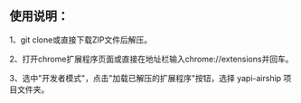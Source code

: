 使用说明：
------
1、git clone或直接下载ZIP文件后解压。

2、打开chrome扩展程序页面或直接在地址栏输入chrome://extensions并回车。

3、选中"开发者模式"，点击"加载已解压的扩展程序"按钮，选择 yapi-airship 项目文件夹。
